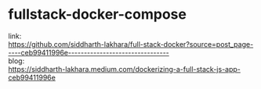# fullstack-docker-compose
link:<br>
https://github.com/siddharth-lakhara/full-stack-docker?source=post_page-----ceb99411996e--------------------------------<br>
blog:<br>
https://siddharth-lakhara.medium.com/dockerizing-a-full-stack-js-app-ceb99411996e


